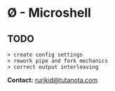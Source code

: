 # Ø - Microshell

**TODO**
--------------------------------------------
```
> create config settings
> rework pipe and fork mechanics
> correct output interleaving
```

**Contact:** 
rurikid@tutanota.com
